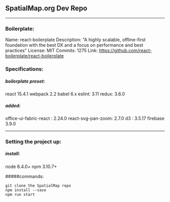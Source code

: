 ## SpatialMap.org Dev Repo

---

### Boilerplate:

Name: react-boilerplate
Description: "A highly scalable, offline-first foundation with the best DX and a focus on performance and best practices"
License: MIT
Commits: 1275
Link: https://github.com/react-boilerplate/react-boilerplate

### Specifications:

##### boilerplate preset:
react 15.4.1
webpack 2.2
babel 6.x
eslint: 3.11
redux: 3.6.0

##### added:
office-ui-fabric-react : 2.24.0
react-svg-pan-zoom: 2.7.0
d3 : 3.5.17
firebase 3.9.0

---

### Setting the project up:

##### install:
node 6.4.0+
npm 3.10.7+

#####commands:
```
git clone the SpatialMap repo
npm install --save
npm run start
```
